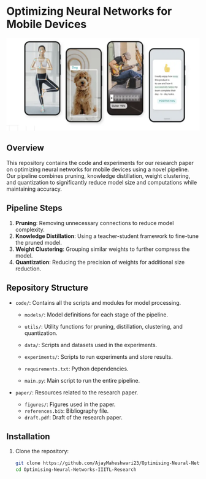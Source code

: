 # Optimizing Neural Networks for Mobile Devices

![alt text](/paper//figures/phone.jpg)


## Overview
This repository contains the code and experiments for our research paper on optimizing neural networks for mobile devices using a novel pipeline. Our pipeline combines pruning, knowledge distillation, weight clustering, and quantization to significantly reduce model size and computations while maintaining accuracy.

## Pipeline Steps
1. **Pruning**: Removing unnecessary connections to reduce model complexity.
2. **Knowledge Distillation**: Using a teacher-student framework to fine-tune the pruned model.
3. **Weight Clustering**: Grouping similar weights to further compress the model.
4. **Quantization**: Reducing the precision of weights for additional size reduction.

## Repository Structure
- `code/`: Contains all the scripts and modules for model processing.
  - `models/`: Model definitions for each stage of the pipeline.
  - `utils/`: Utility functions for pruning, distillation, clustering, and quantization.
  - `data/`: Scripts and datasets used in the experiments.

  - `experiments/`: Scripts to run experiments and store results.
  - `requirements.txt`: Python dependencies.
  - `main.py`: Main script to run the entire pipeline.

- `paper/`: Resources related to the research paper.
  - `figures/`: Figures used in the paper.
  - `references.bib`: Bibliography file.
  - `draft.pdf`: Draft of the research paper.

## Installation
1. Clone the repository:
   ```bash
   git clone https://github.com/AjayMaheshwari23/Optimising-Neural-Networks-IIITL-Research.git
   cd Optimising-Neural-Networks-IIITL-Research
